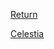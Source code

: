 [Return](World%20&%20Information/Pantheon%20Overview.md)

[Celestia](World%20&%20Information/Planes%20of%20Existence/Celestia.md)